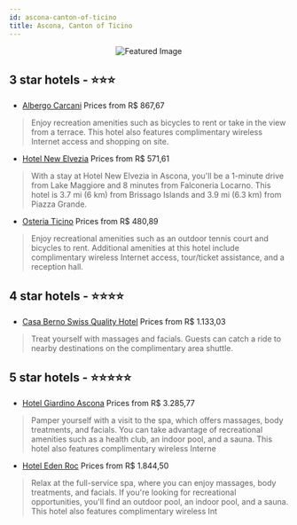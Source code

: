 ```yaml
---
id: ascona-canton-of-ticino
title: Ascona, Canton of Ticino
---
```


<center><img src="https://i.travelapi.com/hotels/1000000/60000/54600/54581/d875fd2e_z.jpg" alt="Featured Image" /></center>


##  3 star hotels - ⭐️⭐️⭐️

-    [Albergo Carcani](https://us.hurb.com/hotels/ascona/albergo-carcani-JNP-JP935045?cmp=18055) Prices from R$ 867,67
   > Enjoy recreation amenities such as bicycles to rent or take in the view from a terrace. This hotel also features complimentary wireless Internet access and shopping on site.
-    [Hotel New Elvezia](https://us.hurb.com/hotels/ascona/hotel-new-elvezia-JNP-JP551620?cmp=18055) Prices from R$ 571,61
   > With a stay at Hotel New Elvezia in Ascona, you'll be a 1-minute drive from Lake Maggiore and 8 minutes from Falconeria Locarno. This hotel is 3.7 mi (6 km) from Brissago Islands and 3.9 mi (6.3 km) from Piazza Grande.
-    [Osteria Ticino](https://us.hurb.com/hotels/ascona/osteria-ticino-JNP-JP336471?cmp=18055) Prices from R$ 480,89
   > Enjoy recreational amenities such as an outdoor tennis court and bicycles to rent. Additional amenities at this hotel include complimentary wireless Internet access, tour/ticket assistance, and a reception hall.

##  4 star hotels - ⭐️⭐️⭐️⭐️

-    [Casa Berno Swiss Quality Hotel](https://us.hurb.com/hotels/ascona/casa-berno-swiss-quality-hotel-JNP-JP118858?cmp=18055) Prices from R$ 1.133,03
   > Treat yourself with massages and facials. Guests can catch a ride to nearby destinations on the complimentary area shuttle.

##  5 star hotels - ⭐️⭐️⭐️⭐️⭐️

-    [Hotel Giardino Ascona](https://us.hurb.com/hotels/ascona/hotel-giardino-ascona-JNP-JP062542?cmp=18055) Prices from R$ 3.285,77
   > Pamper yourself with a visit to the spa, which offers massages, body treatments, and facials. You can take advantage of recreational amenities such as a health club, an indoor pool, and a sauna. This hotel also features complimentary wireless Interne
-    [Hotel Eden Roc](https://us.hurb.com/hotels/ascona/hotel-eden-roc-JNP-JP984103?cmp=18055) Prices from R$ 1.844,50
   > Relax at the full-service spa, where you can enjoy massages, body treatments, and facials. If you're looking for recreational opportunities, you'll find an outdoor pool, an indoor pool, and a sauna. This hotel also features complimentary wireless Int

